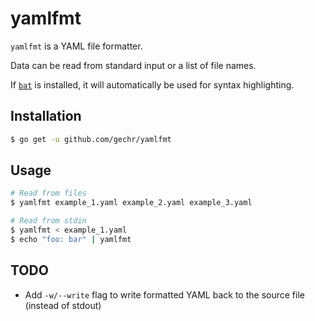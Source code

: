 # yamlfmt

`yamlfmt` is a YAML file formatter.

Data can be read from standard input or a list of file names.

If [`bat`](https://github.com/sharkdp/bat) is installed, it will automatically be used for syntax highlighting.

## Installation

```sh
$ go get -u github.com/gechr/yamlfmt
```

## Usage

```sh
# Read from files
$ yamlfmt example_1.yaml example_2.yaml example_3.yaml

# Read from stdin
$ yamlfmt < example_1.yaml
$ echo "foo: bar" | yamlfmt
```

## TODO

- Add `-w/--write` flag to write formatted YAML back to the source file (instead of stdout)
